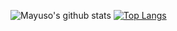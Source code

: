 <!--
**mayuso/mayuso** is a ✨ _special_ ✨ repository because its `README.md` (this file) appears on your GitHub profile.

Here are some ideas to get you started:

- 🔭 I’m currently working on ...
- 🌱 I’m currently learning ...
- 👯 I’m looking to collaborate on ...
- 🤔 I’m looking for help with ...
- 💬 Ask me about ...
- 📫 How to reach me: ...
- 😄 Pronouns: ...
- ⚡ Fun fact: ...
-->

![Mayuso's github stats](https://github-readme-stats.vercel.app/api?username=mayuso&include_all_commits=true)
[![Top Langs](https://github-readme-stats.vercel.app/api/top-langs/?username=mayuso&layout=compact)](https://github.com/anuraghazra/github-readme-stats)

